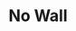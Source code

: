 ---
pid: mp147
title: No Wall
location_transcription: 1600 Callowhill St
coordinates: "[-75.1679174, 39.9598369]"
zipcode: '19145'
gen_neighborhood: South Philadelphia
neighborhood: Passyunk
outside_phl: 
age: '45'
age_range: 40-49
instagram: 
image_file_name: mp_147.jpg
proposal_transcription: All are welcome
topic: Inclusivity,Unity
topic_summary: 0, 0
type: Other No Form
keywords_other: 
credit: Lolita Jones
image_labels: No Wall
twitter: 
facebook: 
permalink: "/monuments/mp147/"
layout: item-page
---